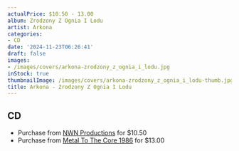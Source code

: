 ```yaml
---
actualPrice: $10.50 - 13.00
album: Zrodzony Z Ognia I Lodu
artist: Arkona
categories:
- CD
date: '2024-11-23T06:26:41'
draft: false
images:
- /images/covers/arkona-zrodzony_z_ognia_i_lodu.jpg
inStock: true
thumbnailImage: /images/covers/arkona-zrodzony_z_ognia_i_lodu-thumb.jpg
title: Arkona - Zrodzony Z Ognia I Lodu
---
```


## CD
* Purchase from [NWN Productions](http://shop.nwnprod.com/index.php?route=product/product&path=93&product_id=55451&sort=pd.name&order=ASC) for $10.50
* Purchase from [Metal To The Core 1986](https://metaltothecore1986.com/shop/arkona-zrodzony-z-ognia-i-lodu-digipak-cd/) for $13.00
